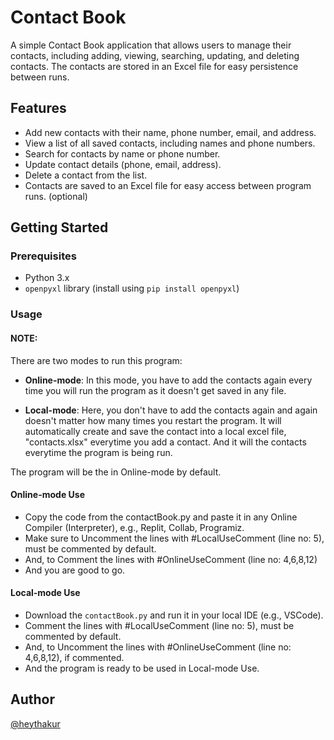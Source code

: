 # Contact Book

A simple Contact Book application that allows users to manage their contacts, including adding, viewing, searching, updating, and deleting contacts. The contacts are stored in an Excel file for easy persistence between runs.

## Features

- Add new contacts with their name, phone number, email, and address.
- View a list of all saved contacts, including names and phone numbers.
- Search for contacts by name or phone number.
- Update contact details (phone, email, address).
- Delete a contact from the list.
- Contacts are saved to an Excel file for easy access between program runs. (optional)

## Getting Started

### Prerequisites

- Python 3.x
- `openpyxl` library (install using `pip install openpyxl`)

### Usage

#### NOTE:
There are two modes to run this program:
-  **Online-mode**: In this mode, you have to add the contacts again every time you will run the program as it doesn't get saved in any file.

-  **Local-mode**: Here, you don't have to add the contacts again and again doesn't matter how many times you restart the program. It will automatically create and save the contact into a local excel file, "contacts.xlsx" everytime you add a contact. And it will the contacts everytime the program is being run.

The program will be the in Online-mode by default.

#### Online-mode Use
- Copy the code from the contactBook.py and paste it in any Online Compiler (Interpreter), e.g., Replit, Collab, Programiz.
- Make sure to Uncomment the lines with #LocalUseComment (line no: 5), must be commented by default.
- And, to Comment the lines with #OnlineUseComment (line no: 4,6,8,12)
- And you are good to go.

#### Local-mode Use
- Download the `contactBook.py` and run it in your local IDE (e.g., VSCode).
- Comment the lines with #LocalUseComment (line no: 5), must be commented by default.
- And, to Uncomment the lines with #OnlineUseComment (line no: 4,6,8,12), if commented.
- And the program is ready to be used in Local-mode Use.


## Author

[@heythakur](https://www.github.com/heythakur)
